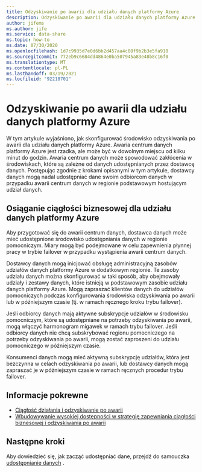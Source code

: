 ```yaml
---
title: Odzyskiwanie po awarii dla udziału danych platformy Azure
description: Odzyskiwanie po awarii dla udziału danych platformy Azure
author: jifems
ms.author: jife
ms.service: data-share
ms.topic: how-to
ms.date: 07/30/2020
ms.openlocfilehash: 1d7c9935d7e0d6bb2d457aa4c08f9b2b3e5fa910
ms.sourcegitcommit: 772eb9c6684dd4864e0ba507945a83e48b8c16f0
ms.translationtype: MT
ms.contentlocale: pl-PL
ms.lasthandoff: 03/19/2021
ms.locfileid: "92218701"
---
```

# <a name="disaster-recovery-for-azure-data-share"></a>Odzyskiwanie po awarii dla udziału danych platformy Azure

W tym artykule wyjaśniono, jak skonfigurować środowisko odzyskiwania po awarii dla udziału danych platformy Azure. Awaria centrum danych platformy Azure jest rzadka, ale może być w dowolnym miejscu od kilku minut do godzin. Awaria centrum danych może spowodować zakłócenia w środowiskach, które są zależne od danych udostępnianych przez dostawcę danych. Postępując zgodnie z krokami opisanymi w tym artykule, dostawcy danych mogą nadal udostępniać dane swoim odbiorcom danych w przypadku awarii centrum danych w regionie podstawowym hostującym udział danych. 

## <a name="achieving-business-continuity-for-azure-data-share"></a>Osiąganie ciągłości biznesowej dla udziału danych platformy Azure

Aby przygotować się do awarii centrum danych, dostawca danych może mieć udostępnione środowisko udostępniania danych w regionie pomocniczym. Miary mogą być podejmowane w celu zapewnienia płynnej pracy w trybie failover w przypadku wystąpienia awarii centrum danych. 

Dostawcy danych mogą inicjować obsługę administracyjną zasobów udziałów danych platformy Azure w dodatkowym regionie. Te zasoby udziału danych można skonfigurować w taki sposób, aby obejmowały udziały i zestawy danych, które istnieją w podstawowym zasobie udziału danych platformy Azure. Mogą zapraszać klientów danych do udziałów pomocniczych podczas konfigurowania środowiska odzyskiwania po awarii lub w późniejszym czasie (tj. w ramach ręcznego kroku trybu failover).

Jeśli odbiorcy danych mają aktywne subskrypcje udziałów w środowisku pomocniczym, które są udostępniane na potrzeby odzyskiwania po awarii, mogą włączyć harmonogram migawek w ramach trybu failover. Jeśli odbiorcy danych nie chcą subskrybować regionu pomocniczego na potrzeby odzyskiwania po awarii, mogą zostać zaproszeni do udziału pomocniczego w późniejszym czasie. 

Konsumenci danych mogą mieć aktywną subskrypcję udziałów, która jest bezczynna w celach odzyskiwania po awarii, lub dostawcy danych mogą zapraszać je w późniejszym czasie w ramach ręcznych procedur trybu failover. 

## <a name="related-information"></a>Informacje pokrewne

- [Ciągłość działania i odzyskiwanie po awarii](../best-practices-availability-paired-regions.md)
- [Wbudowywanie wysokiej dostępności w strategię zapewniania ciągłości biznesowej i odzyskiwania po awarii](/azure/architecture/solution-ideas/articles/build-high-availability-into-your-bcdr-strategy)

## <a name="next-steps"></a>Następne kroki

Aby dowiedzieć się, jak zacząć udostępniać dane, przejdź do samouczka [udostępnianie danych](share-your-data.md) .